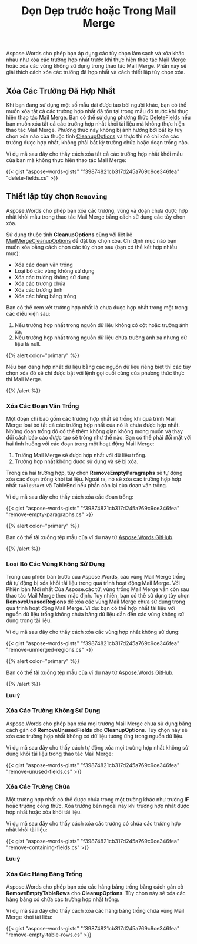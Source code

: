 ﻿---
title: Dọn Dẹp trước hoặc Trong Mail Merge
second_title: Aspose.Words cho .NET
articleTitle: Dọn Dẹp Trước hoặc Trong Một Hoạt động Mail Merge
linktitle: Dọn Dẹp Trước hoặc Trong Một Hoạt động Mail Merge
type: docs
description: "Áp dụng các tùy chọn làm sạch và xóa khác nhau như xóa các trường hợp nhất trước khi thực hiện thao tác Mail Merge hoặc xóa các vùng không sử dụng trong thao tác Mail Merge bằng C#."
keywords: "cleanup options Mail Merge c#"
weight: 10
url: /vi/net/clean-up-before-or-during-mail-merge/
timestamp: 2024-07-11-08-07-06
---

Aspose.Words cho phép bạn áp dụng các tùy chọn làm sạch và xóa khác nhau như xóa các trường hợp nhất trước khi thực hiện thao tác Mail Merge hoặc xóa các vùng không sử dụng trong thao tác Mail Merge. Phần này sẽ giải thích cách xóa các trường đã hợp nhất và cách thiết lập tùy chọn xóa.

## Xóa Các Trường Đã Hợp Nhất

Khi bạn đang sử dụng một số mẫu dài được tạo bởi người khác, bạn có thể muốn xóa tất cả các trường hợp nhất đã tồn tại trong mẫu đó trước khi thực hiện thao tác Mail Merge. Bạn có thể sử dụng phương thức [DeleteFields](https://reference.aspose.com/words/net/aspose.words.mailmerging/mailmerge/deletefields/) nếu bạn muốn xóa tất cả các trường hợp nhất khỏi tài liệu mà không thực hiện thao tác Mail Merge. Phương thức này không bị ảnh hưởng bởi bất kỳ tùy chọn xóa nào của thuộc tính [CleanupOptions](https://reference.aspose.com/words/net/aspose.words.mailmerging/mailmerge/cleanupoptions/) và thực thi nó chỉ xóa các trường được hợp nhất, không phải bất kỳ trường chứa hoặc đoạn trống nào.

Ví dụ mã sau đây cho thấy cách xóa tất cả các trường hợp nhất khỏi mẫu của bạn mà không thực hiện thao tác Mail Merge:

{{< gist "aspose-words-gists" "f39874821cb317d245a769c9ce346fea" "delete-fields.cs" >}}

## Thiết lập tùy chọn `Removing`

Aspose.Words cho phép bạn xóa các trường, vùng và đoạn chưa được hợp nhất khỏi mẫu trong thao tác Mail Merge bằng cách sử dụng các tùy chọn xóa.

Sử dụng thuộc tính **CleanupOptions** cùng với liệt kê [MailMergeCleanupOptions](https://reference.aspose.com/words/net/aspose.words.mailmerging/mailmergecleanupoptions/) để đặt tùy chọn xóa. Chỉ định mục nào bạn muốn xóa bằng cách chọn các tùy chọn sau (bạn có thể kết hợp nhiều mục):

* Xóa các đoạn văn trống
* Loại bỏ các vùng không sử dụng
* Xóa các trường không sử dụng
* Xóa các trường chứa
* Xóa các trường tĩnh
* Xóa các hàng bảng trống

Bạn có thể xem xét trường hợp nhất là chưa được hợp nhất trong một trong các điều kiện sau:

1. Nếu trường hợp nhất trong nguồn dữ liệu không có cột hoặc trường ánh xạ.
2. Nếu trường hợp nhất trong nguồn dữ liệu chứa trường ánh xạ nhưng dữ liệu là null.

{{% alert color="primary" %}}

Nếu bạn đang hợp nhất dữ liệu bằng các nguồn dữ liệu riêng biệt thì các tùy chọn xóa đó sẽ chỉ được bật với lệnh gọi cuối cùng của phương thức thực thi Mail Merge.

{{% /alert %}}

### Xóa Các Đoạn Văn Trống

Một đoạn chỉ bao gồm các trường hợp nhất sẽ trống khi quá trình Mail Merge loại bỏ tất cả các trường hợp nhất của nó là chưa được hợp nhất. Những đoạn trống đó có thể thêm không gian không mong muốn và thay đổi cách báo cáo được tạo sẽ trông như thế nào. Bạn có thể phải đối mặt với hai tình huống với các đoạn trong một hoạt động Mail Merge:

1. Trường Mail Merge sẽ được hợp nhất với dữ liệu trống.
2. Trường hợp nhất không được sử dụng và sẽ bị xóa.

Trong cả hai trường hợp, tùy chọn **RemoveEmptyParagraphs** sẽ tự động xóa các đoạn trống khỏi tài liệu. Ngoài ra, nó sẽ xóa các trường hợp hợp nhất `TableStart` và TableEnd nếu phần còn lại của đoạn văn trống.

Ví dụ mã sau đây cho thấy cách xóa các đoạn trống:

{{< gist "aspose-words-gists" "f39874821cb317d245a769c9ce346fea" "remove-empty-paragraphs.cs" >}}

{{% alert color="primary" %}}

Bạn có thể tải xuống tệp mẫu của ví dụ này từ [Aspose.Words GitHub](https://github.com/aspose-words/Aspose.Words-for-.NET/blob/master/Examples/Data/Table%20with%20fields.docx).

{{% /alert %}}

### Loại Bỏ Các Vùng Không Sử Dụng

Trong các phiên bản trước của Aspose.Words, các vùng Mail Merge trống đã tự động bị xóa khỏi tài liệu trong quá trình hoạt động Mail Merge. Với Phiên bản Mới nhất Của Aspose.các từ, vùng trống Mail Merge vẫn còn sau thao tác Mail Merge theo mặc định. Tuy nhiên, bạn có thể sử dụng tùy chọn **RemoveUnusedRegions** để xóa các vùng Mail Merge chưa sử dụng trong quá trình hoạt động Mail Merge. Ví dụ: bạn có thể hợp nhất tài liệu với nguồn dữ liệu trống không chứa bảng dữ liệu dẫn đến các vùng không sử dụng trong tài liệu.

Ví dụ mã sau đây cho thấy cách xóa các vùng hợp nhất không sử dụng:

{{< gist "aspose-words-gists" "f39874821cb317d245a769c9ce346fea" "remove-unmerged-regions.cs" >}}

{{% alert color="primary" %}}

Bạn có thể tải xuống tệp mẫu của ví dụ này từ [Aspose.Words GitHub](https://github.com/aspose-words/Aspose.Words-for-.NET/blob/master/Examples/Data/Mail%20merge%20destination%20-%20Northwind%20suppliers.docx).

{{% /alert %}}

**Lưu ý**

### Xóa Các Trường Không Sử Dụng

Aspose.Words cho phép bạn xóa mọi trường Mail Merge chưa sử dụng bằng cách gán cờ **RemoveUnusedFields** cho **CleanupOptions**. Tùy chọn này sẽ xóa các trường hợp nhất không có dữ liệu tương ứng trong nguồn dữ liệu.

Ví dụ mã sau đây cho thấy cách tự động xóa mọi trường hợp nhất không sử dụng khỏi tài liệu trong thao tác Mail Merge:

{{< gist "aspose-words-gists" "f39874821cb317d245a769c9ce346fea" "remove-unused-fields.cs" >}}

### Xóa Các Trường Chứa

Một trường hợp nhất có thể được chứa trong một trường khác như trường **IF** hoặc trường công thức. Xóa trường bên ngoài này khi trường hợp nhất được hợp nhất hoặc xóa khỏi tài liệu.

Ví dụ mã sau đây cho thấy cách xóa các trường có chứa các trường hợp nhất khỏi tài liệu:

{{< gist "aspose-words-gists" "f39874821cb317d245a769c9ce346fea" "remove-containing-fields.cs" >}}

**Lưu ý**

### Xóa Các Hàng Bảng Trống

Aspose.Words cho phép bạn xóa các hàng bảng trống bằng cách gán cờ **RemoveEmptyTableRows** cho **CleanupOptions**. Tùy chọn này sẽ xóa các hàng bảng có chứa các trường hợp nhất trống.

Ví dụ mã sau đây cho thấy cách xóa các hàng bảng trống chứa vùng Mail Merge khỏi tài liệu:

{{< gist "aspose-words-gists" "f39874821cb317d245a769c9ce346fea" "remove-empty-table-rows.cs" >}}
